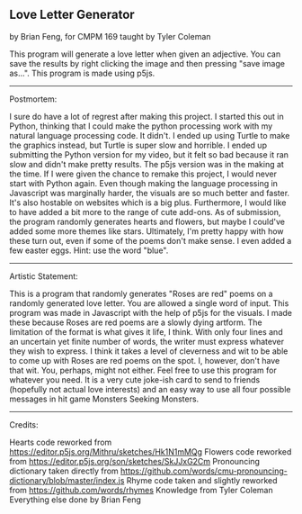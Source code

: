 Love Letter Generator
----------------------

by Brian Feng, for CMPM 169 taught by Tyler Coleman

This program will generate a love letter when given an adjective. You can save the results by right clicking the image and then pressing "save image as...". This program is made using p5js.

----------------------

Postmortem:

I sure do have a lot of regrest after making this project. I started this out in Python, thinking that I could make the python processing work with my natural language processing code. It didn't. I ended up using Turtle to make the graphics instead, but Turtle is super slow and horrible. I ended up submitting the Python version for my video, but it felt so bad because it ran slow and didn't make pretty results. The p5js version was in the making at the time. If I were given the chance to remake this project, I would never start with Python again. Even though making the language processing in Javascript was marginally harder, the visuals are so much better and faster. It's also hostable on websites which is a big plus. Furthermore, I would like to have added a bit more to the range of cute add-ons. As of submission, the program randomly generates hearts and flowers, but maybe I could've added some more themes like stars. Ultimately, I'm pretty happy with how these turn out, even if some of the poems don't make sense. I even added a few easter eggs. Hint: use the word "blue".

----------------------

Artistic Statement:

This is a program that randomly generates "Roses are red" poems on a randomly generated love letter. You are allowed a single word of input. This program was made in Javascript with the help of p5js for the visuals. I made these because Roses are red poems are a slowly dying artform. The limitation of the format is what gives it life, I think. With only four lines and an uncertain yet finite number of words, the writer must express whatever they wish to express. I think it takes a level of cleverness and wit to be able to come up with Roses are red poems on the spot. I, however, don't have that wit. You, perhaps, might not either. Feel free to use this program for whatever you need. It is a very cute joke-ish card to send to friends (hopefully not actual love interests) and an easy way to use all four possible messages in hit game Monsters Seeking Monsters.

----------------------

Credits:

Hearts code reworked from https://editor.p5js.org/Mithru/sketches/Hk1N1mMQg
Flowers code reworked from https://editor.p5js.org/son/sketches/SkJJxG2Cm
Pronouncing dictionary taken directly from https://github.com/words/cmu-pronouncing-dictionary/blob/master/index.js
Rhyme code taken and slightly reworked from https://github.com/words/rhymes
Knowledge from Tyler Coleman
Everything else done by Brian Feng
